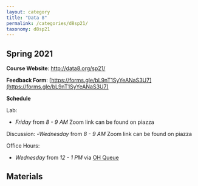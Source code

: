 ```yaml
---
layout: category
title: "Data 8"
permalink: /categories/d8sp21/
taxonomy: d8sp21
---
```


## Spring 2021

**Course Website**: <a href="http://data8.org/sp21">http://data8.org/sp21/</a>

**Feedback Form**: [https://forms.gle/bL9nT1SyYeANaS3U7](https://forms.gle/bL9nT1SyYeANaS3U7)

**Schedule**

Lab:
- *Friday* from *8 - 9 AM*
    Zoom link can be found on piazza

Discussion:
-*Wednesday* from *8 - 9 AM*
    Zoom link can be found on piazza

Office Hours:
- *Wednesday* from *12 - 1 PM* via [OH Queue](oh.data8.org)


## Materials
